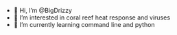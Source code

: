 - 👋 Hi, I’m @BigDrizzy
- 👀 I’m interested in coral reef heat response and viruses
- 🌱 I’m currently learning command line and python

<!---
BigDrizzy/BigDrizzy is a ✨ special ✨ repository because its `README.md` (this file) appears on your GitHub profile.
You can click the Preview link to take a look at your changes.
--->
